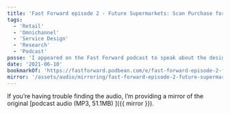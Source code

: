 ```yaml
---
title: 'Fast Forward episode 2 - Future Supermarkets: Scan Purchase for Maximum Score'
tags:
  - 'Retail'
  - 'Omnichannel'
  - 'Service Design'
  - 'Research'
  - 'Podcast'
posse: 'I appeared on the Fast Forward podcast to speak about the design of retail grocery shopping experiences.'
date: '2021-06-10'
bookmarkOf: 'https://fastforward.podbean.com/e/fast-forward-episode-2-future-supermarkets-scan-purchase-for-maximum-score/'
mirror: '/assets/audio/mirroring/fast-forward-episode-2-future-supermarkets-scan-purchase-for-maximum-score.mp3'
---
```


If you’re having trouble finding the audio, I’m providing a mirror of the original [podcast audio (MP3, 51.1MB) ]({{ mirror }}).